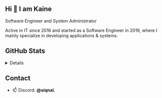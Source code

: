 ## Hi 👋 I am Kaine
Software Engineer and System Administrator

Active in IT since 2016 and started as a Software Engineer in 2019, where I mainly specialize in developing applications & systems.

## GitHub Stats
<details>
  <div align="center">
    <img src="https://github-readme-stats.vercel.app/api?username=kainevo&theme=tokyonight&hide_border=false&include_all_commits=true&count_private=false"/><br/>
    <img src="https://github-readme-streak-stats.herokuapp.com/?user=kainevo&theme=tokyonight&hide_border=false"/><br/>
    <img src="https://github-readme-stats.vercel.app/api/top-langs/?username=kainevo&theme=tokyonight&hide_border=false&include_all_commits=true&count_private=false&layout=compact"/><br/>
    <img src="https://github-readme-activity-graph.vercel.app/graph?username=kainevo&theme=tokyo-night"/>
  </div>
</details>

## Contact
- 📫 Discord: **@siqnal.**
